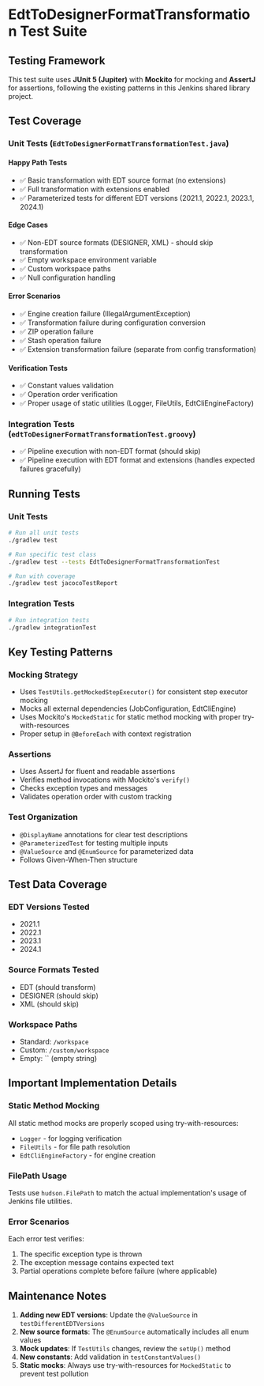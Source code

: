 # EdtToDesignerFormatTransformation Test Suite

## Testing Framework
This test suite uses **JUnit 5 (Jupiter)** with **Mockito** for mocking and **AssertJ** for assertions, following the existing patterns in this Jenkins shared library project.

## Test Coverage

### Unit Tests (`EdtToDesignerFormatTransformationTest.java`)

#### Happy Path Tests
- ✅ Basic transformation with EDT source format (no extensions)
- ✅ Full transformation with extensions enabled
- ✅ Parameterized tests for different EDT versions (2021.1, 2022.1, 2023.1, 2024.1)

#### Edge Cases
- ✅ Non-EDT source formats (DESIGNER, XML) - should skip transformation
- ✅ Empty workspace environment variable
- ✅ Custom workspace paths
- ✅ Null configuration handling

#### Error Scenarios
- ✅ Engine creation failure (IllegalArgumentException)
- ✅ Transformation failure during configuration conversion
- ✅ ZIP operation failure
- ✅ Stash operation failure
- ✅ Extension transformation failure (separate from config transformation)

#### Verification Tests
- ✅ Constant values validation
- ✅ Operation order verification
- ✅ Proper usage of static utilities (Logger, FileUtils, EdtCliEngineFactory)

### Integration Tests (`edtToDesignerFormatTransformationTest.groovy`)
- ✅ Pipeline execution with non-EDT format (should skip)
- ✅ Pipeline execution with EDT format and extensions (handles expected failures gracefully)

## Running Tests

### Unit Tests
```bash
# Run all unit tests
./gradlew test

# Run specific test class
./gradlew test --tests EdtToDesignerFormatTransformationTest

# Run with coverage
./gradlew test jacocoTestReport
```

### Integration Tests
```bash
# Run integration tests
./gradlew integrationTest
```

## Key Testing Patterns

### Mocking Strategy
- Uses `TestUtils.getMockedStepExecutor()` for consistent step executor mocking
- Mocks all external dependencies (JobConfiguration, EdtCliEngine)
- Uses Mockito's `MockedStatic` for static method mocking with proper try-with-resources
- Proper setup in `@BeforeEach` with context registration

### Assertions
- Uses AssertJ for fluent and readable assertions
- Verifies method invocations with Mockito's `verify()`
- Checks exception types and messages
- Validates operation order with custom tracking

### Test Organization
- `@DisplayName` annotations for clear test descriptions
- `@ParameterizedTest` for testing multiple inputs
- `@ValueSource` and `@EnumSource` for parameterized data
- Follows Given-When-Then structure

## Test Data Coverage

### EDT Versions Tested
- 2021.1
- 2022.1
- 2023.1
- 2024.1

### Source Formats Tested
- EDT (should transform)
- DESIGNER (should skip)
- XML (should skip)

### Workspace Paths
- Standard: `/workspace`
- Custom: `/custom/workspace`
- Empty: `` (empty string)

## Important Implementation Details

### Static Method Mocking
All static method mocks are properly scoped using try-with-resources:
- `Logger` - for logging verification
- `FileUtils` - for file path resolution
- `EdtCliEngineFactory` - for engine creation

### FilePath Usage
Tests use `hudson.FilePath` to match the actual implementation's usage of Jenkins file utilities.

### Error Scenarios
Each error test verifies:
1. The specific exception type is thrown
2. The exception message contains expected text
3. Partial operations complete before failure (where applicable)

## Maintenance Notes

1. **Adding new EDT versions**: Update the `@ValueSource` in `testDifferentEDTVersions`
2. **New source formats**: The `@EnumSource` automatically includes all enum values
3. **Mock updates**: If `TestUtils` changes, review the `setUp()` method
4. **New constants**: Add validation in `testConstantValues()`
5. **Static mocks**: Always use try-with-resources for `MockedStatic` to prevent test pollution